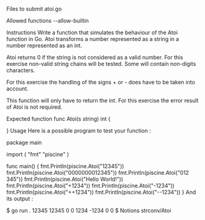Files to submit
atoi.go

Allowed functions
--allow-builtin

Instructions
Write a function that simulates the behaviour of the Atoi function in Go. Atoi transforms a number represented as a string in a number represented as an int.

Atoi returns 0 if the string is not considered as a valid number. For this exercise non-valid string chains will be tested. Some will contain non-digits characters.

For this exercise the handling of the signs + or - does have to be taken into account.

This function will only have to return the int. For this exercise the error result of Atoi is not required.

Expected function
func Atoi(s string) int {

}
Usage
Here is a possible program to test your function :

package main

import (
	"fmt"
	"piscine"
)

func main() {
	fmt.Println(piscine.Atoi("12345"))
	fmt.Println(piscine.Atoi("0000000012345"))
	fmt.Println(piscine.Atoi("012 345"))
	fmt.Println(piscine.Atoi("Hello World!"))
	fmt.Println(piscine.Atoi("+1234"))
	fmt.Println(piscine.Atoi("-1234"))
	fmt.Println(piscine.Atoi("++1234"))
	fmt.Println(piscine.Atoi("--1234"))
}
And its output :

$ go run .
12345
12345
0
0
1234
-1234
0
0
$
Notions
strconv/Atoi